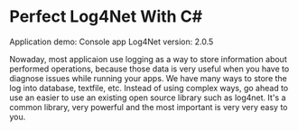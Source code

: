 # Perfect Log4Net With C#

Application demo: Console app
Log4Net version: 2.0.5

Nowaday, most applicaion use logging as a way to store information about performed operations, because those data is very useful when you have to diagnose issues while running your apps. 
We have many ways to store the log into database, textfile, etc. Instead of using complex ways, go ahead to use an easier to use an existing open source library such as log4net. It's a common library, very powerful and the most important is very very easy to you.
